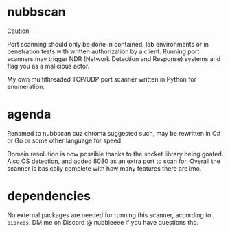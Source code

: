 # nubbscan
> [!CAUTION]
> Port scanning should only be done in contained, lab environments or in penetration tests with written authorization by a client. Running port scanners may trigger NDR (Network Detection and Response) systems and flag you as a malicious actor.

My own multithreaded TCP/UDP port scanner written in Python for enumeration.

# agenda
Renamed to nubbscan cuz chroma suggested such, may be rewritten in C# or Go or some other language for speed

Domain resolution is now possible thanks to the socket library being goated. Also OS detection, and added 8080 as an extra port to scan for. Overall the scanner is basically complete with how many features there are imo.

# dependencies
No external packages are needed for running this scanner, according to `pipreqs`. DM me on Discord @ nubbieeee if you have questions tho.
